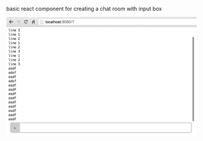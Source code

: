basic react component for creating a chat room with input box

![chat](https://github.com/kgwinnup/react-chatinput/blob/master/chat.png)
